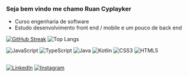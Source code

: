 ### Seja bem vindo me chamo Ruan Cyplayker

- Curso engenharia de software
- Estudo desenvolvimento front end / mobile e um pouco de back end

[![GitHub Streak](https://streak-stats.demolab.com?user=Cyplayker&theme=github-dark-blue&hide_border=falso)](https://git.io/streak-stats) ![Top Langs](https://github-readme-stats-git-masterrstaa-rickstaa.vercel.app/api/top-langs/?username=Cyplayker&bg_color=000&border_color=30A3DC&title_color=E94D5F&text_color=FFF)

![JavaScript](https://img.shields.io/badge/JavaScript-000?style=for-the-badge&logo=javascript)  ![TypeScript](https://img.shields.io/badge/TypeScript-000?style=for-the-badge&logo=typescript) ![Java](https://img.shields.io/badge/Java-000?style=for-the-badge&logo=java) ![Kotlin](https://img.shields.io/badge/Kotlin-000?style=for-the-badge&logo=Kotlin)  ![CSS3](https://img.shields.io/badge/CSS3-000?style=for-the-badge&logo=css3&logoColor=264CE4)  ![HTML5](https://img.shields.io/badge/HTML5-000?style=for-the-badge&logo=html5)

##

[![LinkedIn](https://img.shields.io/badge/LinkedIn-000?style=for-the-badge&logo=linkedin&logoColor=0E76A8)](https://www.linkedin.com/in/ruan-cyplayker)  [![Instagram](https://img.shields.io/badge/Instagram-000?style=for-the-badge&logo=instagram)](https://www.instagram.com/ruancyplayker/)
